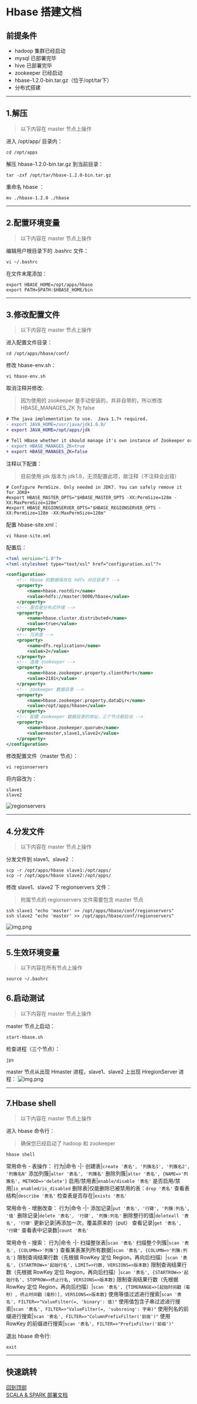 # <span id="top">Hbase 搭建文档</span>

## 前提条件
- hadoop 集群已经启动
- mysql 已部署完毕
- hive 已部署完毕
- zookeeper 已经启动
- hbase-1.2.0-bin.tar.gz（位于/opt/tar下）
- 分布式搭建

---

## 1.解压
> 以下内容在 master 节点上操作

进入 /opt/app/ 目录内：
``` shell
cd /opt/apps
```

解压 hbase-1.2.0-bin.tar.gz 到当前目录：
``` shell
tar -zxf /opt/tar/hbase-1.2.0-bin.tar.gz
```

重命名 hbase ：
``` shelll
mv ./hbase-1.2.0 ./hbase
```

---

## 2.配置环境变量
> 以下内容在 master 节点上操作

编辑用户根目录下的 .bashrc 文件：
``` shell
vi ~/.bashrc
```

在文件末尾添加：
``` shell
export HBASE_HOME=/opt/apps/hbase
export PATH=$PATH:$HBASE_HOME/bin
```

---

## 3.修改配置文件
> 以下内容在 master 节点上操作

进入配置文件目录：
``` shell
cd /opt/apps/hbase/conf/
```

修改 hbase-env.sh：
``` shell
vi hbase-env.sh
```

取消注释并修改:
> 因为使用的 zookeeper 是手动安装的，并非自带的，所以修改 HBASE_MANAGES_ZK 为 false
```diff
# The java implementation to use.  Java 1.7+ required.
- export JAVA_HOME=/usr/java/jdk1.6.0/
+ export JAVA_HOME=/opt/apps/jdk

# Tell HBase whether it should manage it's own instance of Zookeeper or not.
- export HBASE_MANAGES_ZK=true
+ export HBASE_MANAGES_ZK=false
```

注释以下配置：
> 目前使用 jdk 版本为 jdk1.8，无须配置此项，故注释（不注释会出错）
``` shell
# Configure PermSize. Only needed in JDK7. You can safely remove it for JDK8+
#export HBASE_MASTER_OPTS="$HBASE_MASTER_OPTS -XX:PermSize=128m -XX:MaxPermSize=128m"
#export HBASE_REGIONSERVER_OPTS="$HBASE_REGIONSERVER_OPTS -XX:PermSize=128m -XX:MaxPermSize=128m"
```

配置 hbase-site.xml：
``` shell
vi hbase-site.xml
```

配置后：
``` xml
<?xml version="1.0"?>
<?xml-stylesheet type="text/xsl" href="configuration.xsl"?>

<configuration>
	<!-- hbase 的数据保存在 hdfs 对应目录下 -->
	<property>
		<name>hbase.rootdir</name>
		<value>hdfs://master:9000/hbase</value>
	</property>
	<!-- 是否是分布式环境 -->
	<property> 
		<name>hbase.cluster.distributed</name> 
		<value>true</value> 
	</property> 
	<!-- 冗余度 -->
	<property>
		<name>dfs.replication</name>
		<value>2</value>
	</property>
	<!-- 连接 zookeeper -->
	<property>
		<name>hbase.zookeeper.property.clientPort</name>
		<value>2181</value>
	</property>
	<!-- zookeeper 数据目录 -->
	<property> 
		<name>hbase.zookeeper.property.dataDir</name> 
		<value>/opt/apps/hbase</value>       
	</property>
	<!-- 配置 zookeeper 数据目录的地址，三个节点都启动 -->
	<property> 
		<name>hbase.zookeeper.quorum</name> 
		<value>master,slave1,slave2</value>     
	</property>
</configuration>
```

修改配置文件（master 节点）：
``` shell
vi regionservers
```

将内容改为：
``` shell
slave1
slave2
```
![regionservers](images/3_1.png)

---

## 4.分发文件
> 以下内容在 master 节点上操作

分发文件到 slave1、slave2 ：
``` shell
scp -r /opt/apps/hbase slave1:/opt/apps/
scp -r /opt/apps/hbase slave2:/opt/apps/
```

修改 slave1、slave2 下 regionservers 文件：
> 附属节点的 regionservers 文件需要包含 master 节点
``` shell
ssh slave1 "echo 'master' >> /opt/apps/hbase/conf/regionservers"
ssh slave2 "echo 'master' >> /opt/apps/hbase/conf/regionservers"
```
![img.png](images/4_1.png)

---

## 5.生效环境变量
> 以下内容在所有节点上操作
``` shell
source ~/.bashrc
```

## 6.启动测试
> 以下内容在 master 节点上操作

master 节点上启动：
``` shell
start-hbase.sh
```

检查进程（三个节点）：
``` shell
jps
```

master 节点从出现 Hmaster 进程，slave1、slave2 上出现 HregionServer 进程：
![img.png](images/6_1.png)

---

## 7.Hbase shell
> 以下内容在 master 节点上操作

进入 hbase 命令行：
> 确保您已经启动了 hadoop 和 zookeeper
``` shell
hbase shell
```

常用命令 - 表操作：
行为|命令
-|-
创建表|`create '表名', '列簇名1', '列簇名2', '列簇名N'`
添加列簇|`alter '表名', '列簇名'`
删除列簇|`alter '表名', {NAME=>'列簇名', METHOD=>'delete'}`
启用/禁用表|`enable/disable '表名'`
是否启用/禁用|`is_enabled/is_disabled`
删除表|仅能删除已被禁用的表：`drop '表名'`
查看表结构|`describe '表名'`
检查表是否存在|`exists '表名'`

常用命令 - 增删改查：
行为|命令
-|-
添加记录|`put '表名', '行键', '列簇:列名', '值'`
删除记录|`delete '表名', '行键', '列簇:列名'`
删除整行的值|`deleteall '表名', '行键'`
更新记录|再添加一次，覆盖原来的（put）
查看记录|`get '表名', '行键'`
查看表中记录数|`count '表名'`

常用命令 - 搜索：
行为|命令
-|-
扫描整张表|`scan '表名'`
扫描整个列簇|`scan '表名', {COLUMN=>'列簇'}`
查看某表某列所有数据|`scan '表名', {COLUMN=>'列簇:列名'}`
限制查询结果行数（先根据 RowKey 定位 Region，再向后扫描）|`scan '表名', {STARTROW=>'起始行名', LIMIT=>行数, VERSIONS=>版本数}`
限制查询结果行数（先根据 RowKey 定位 Region，再向后扫描）|`scan '表名', {STARTROW=>'起始行名', STOPROW=>终止行名, VERSIONS=>版本数}`
限制查询结果行数（先根据 RowKey 定位 Region，再向后扫描）|`scan '表名', {TIMERANGE=>[起始时间戳（毫秒）, 终止时间戳（毫秒）], VERSIONS=>版本数}`
使用等值过滤进行搜索|`scan '表名', FILTER=>"ValueFilter(=, 'binary': 值)"`
使用值包含子串过滤进行搜索|`scan '表名', FILTER=>"ValueFilter(=, 'subsreing': 字串)"`
使用列名的前缀进行搜索|`scan '表名', FILTER=>"ColumnPrefixFilter('前缀')"`
使用 RowKey 的前缀进行搜索|`scan '表名', FILTER=>"PrefixFilter('前缀')"`

退出 hbase 命令行:
``` shell
exit
```

---

## 快速跳转
[回到顶部](#top)  
[SCALA & SPARK 部署文档](../scala&spark/README.md)